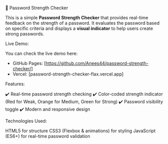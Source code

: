 🔐 Password Strength Checker

This is a simple **Password Strength Checker** that provides real-time feedback on the strength of a password. It evaluates the password based on specific criteria and displays a **visual indicator** to help users create strong passwords.

Live Demo:

You can check the live demo here:  
- GitHub Pages: [https://github.com/Anees44/password-strength-checker/] 
- Vercel: [password-strength-checker-flax.vercel.app]


 Features:
 
✔️ Real-time password strength checking
✔️ Color-coded strength indicator (Red for Weak, Orange for Medium, Green for Strong)
✔️ Password visibility toggle
✔️ Modern and responsive design


Technologies Used:

HTML5 for structure
CSS3 (Flexbox & animations) for styling
JavaScript (ES6+) for real-time password validation
